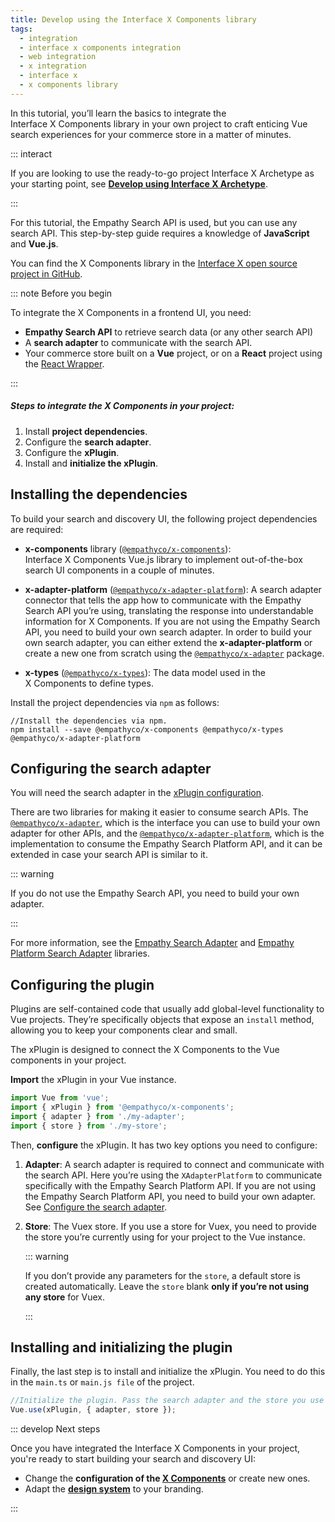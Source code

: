 ```yaml
---
title: Develop using the Interface X Components library
tags:
  - integration
  - interface x components integration
  - web integration
  - x integration
  - interface x
  - x components library
---
```


In this tutorial, you’ll learn the basics to integrate the Interface&nbsp;X&nbsp;Components library
in your own project to craft enticing Vue search experiences for your commerce store in a matter of
minutes.

::: interact

If you are looking to use the ready-to-go project Interface&nbsp;X&nbsp;Archetype as your starting
point, see **[Develop using Interface X Archetype](web-archetype-development-guide.md)**.

:::

For this tutorial, the Empathy Search API is used, but you can use any search API. This step-by-step
guide requires a knowledge of **JavaScript** and **Vue.js**.

You can find the X&nbsp;Components library in the
[Interface X open source project in GitHub](https://github.com/empathyco/x).

::: note Before you begin

To integrate the X&nbsp;Components in a frontend UI, you need:

- **Empathy Search API** to retrieve search data (or any other search API)
- A **search adapter** to communicate with the search API.
- Your commerce store built on a **Vue** project, or on a **React** project using the
  [React Wrapper](https://github.com/empathyco/x/tree/main/packages/react-wrapper).

:::

##### Steps to integrate the X&nbsp;Components in your project:

1. Install **project dependencies**.
2. Configure the **search adapter**.
3. Configure the **xPlugin**.
4. Install and **initialize the xPlugin**.

<VideoReference videoId="JjjIaQlG9aE" customDescription="Watch how to integrate the Interface X Components in a project from scratch."/>


## Installing the dependencies

To build your search and discovery UI, the following project dependencies are required:

- **x-components** library
  ([`@empathyco/x-components`](https://github.com/empathyco/x/tree/main/packages/x-components)):
  Interface&nbsp;X&nbsp;Components Vue.js library to implement out-of-the-box search UI components
  in a couple of minutes.

- **x-adapter-platform**
  ([`@empathyco/x-adapter-platform`](https://github.com/empathyco/x/tree/main/packages/x-adapter-platform)):
  A search adapter connector that tells the app how to communicate with the Empathy Search API
  you’re using, translating the response into understandable information for X&nbsp;Components. If
  you are not using the Empathy Search API, you need to build your own search adapter. In order to
  build your own search adapter, you can either extend the **x-adapter-platform** or create a new
  one from scratch using the
  [`@empathyco/x-adapter`](https://github.com/empathyco/x/tree/main/packages/x-adapter) package.

- **x-types**
  ([`@empathyco/x-types`](https://github.com/empathyco/x/tree/main/packages/search-types)): The data
  model used in the X&nbsp;Components to define types.

Install the project dependencies via `npm` as follows:

```batch
//Install the dependencies via npm.
npm install --save @empathyco/x-components @empathyco/x-types @empathyco/x-adapter-platform
```

## Configuring the search adapter

You will need the search adapter in the [xPlugin configuration](#3-configure-the-plugin).

There are two libraries for making it easier to consume search APIs. The
[`@empathyco/x-adapter`](https://github.com/empathyco/x/tree/main/packages/x-adapter), which is the
interface you can use to build your own adapter for other APIs, and the
[`@empathyco/x-adapter-platform`](https://github.com/empathyco/x/tree/main/packages/x-adapter-platform),
which is the implementation to consume the Empathy Search Platform API, and it can be extended in
case your search API is similar to it.

::: warning

If you do not use the Empathy Search API, you need to build your own adapter.

:::

For more information, see the
[Empathy Search Adapter](https://github.com/empathyco/x/tree/main/packages/x-adapter) and
[Empathy Platform Search Adapter](https://github.com/empathyco/x/tree/main/packages/x-adapter-platform)
libraries.

## Configuring the plugin

Plugins are self-contained code that usually add global-level functionality to Vue projects. They’re
specifically objects that expose an `install` method, allowing you to keep your components clear and
small.

The xPlugin is designed to connect the X&nbsp;Components to the Vue components in your project.

**Import** the xPlugin in your Vue instance.

```typescript
import Vue from 'vue';
import { xPlugin } from '@empathyco/x-components';
import { adapter } from './my-adapter';
import { store } from './my-store';
```

Then, **configure** the xPlugin. It has two key options you need to configure:

1. **Adapter**: A search adapter is required to connect and communicate with the search API. Here
   you’re using the `XAdapterPlatform` to communicate specifically with the Empathy Search Platform
   API. If you are not using the Empathy Search Platform API, you need to build your own adapter.
   See [Configure the search adapter](#2-configure-the-search-adapter).

2. **Store**: The Vuex store. If you use a store for Vuex, you need to provide the store you’re
   currently using for your project to the Vue instance.

   ::: warning

   If you don’t provide any parameters for the `store`, a default store is created automatically.
   Leave the `store` blank **only if you’re not using any store** for Vuex.

   :::

## Installing and initializing the plugin

Finally, the last step is to install and initialize the xPlugin. You need to do this in the
`main.ts` or `main.js file` of the project.

```typescript
//Initialize the plugin. Pass the search adapter and the store you use as parameters.
Vue.use(xPlugin, { adapter, store });
```

::: develop Next steps

Once you have integrated the Interface&nbsp;X&nbsp;Components in your project, you're ready to start
building your search and discovery UI:

- Change the **configuration of the [X Components](web-how-to-use-x-components-guide.md)** or create
  new ones.
- Adapt the
  **[design system](https://github.com/empathyco/x/blob/main/packages/x-components/contributing/design-system.md)**
  to your branding.

:::

<!-- Manage [internationalization options](https://github.com/empathyco/x/tree/main/packages/x-translations) to support different languages.-->
